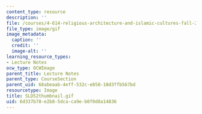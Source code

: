 ```yaml
---
content_type: resource
description: ''
file: /courses/4-614-religious-architecture-and-islamic-cultures-fall-2002/6d337b78e2b85dcaca9eb0f0d8a14836_SLD52thumbnail.gif
file_type: image/gif
image_metadata:
  caption: ''
  credit: ''
  image-alt: ''
learning_resource_types:
- Lecture Notes
ocw_type: OCWImage
parent_title: Lecture Notes
parent_type: CourseSection
parent_uid: 68abeaab-4eff-532c-e858-18d3ffb567bd
resourcetype: Image
title: SLD52thumbnail.gif
uid: 6d337b78-e2b8-5dca-ca9e-b0f0d8a14836
---
```

